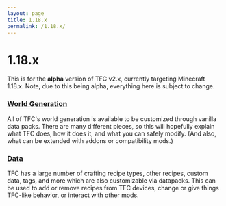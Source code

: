 ```yaml
---
layout: page
title: 1.18.x
permalink: /1.18.x/
---
```


# 1.18.x

This is for the **alpha** version of TFC v2.x, currently targeting Minecraft 1.18.x. Note, due to this being alpha, everything here is subject to change.

### [World Generation](worldgen/)

All of TFC's world generation is available to be customized through vanilla data packs. There are many different pieces, so this will hopefully explain what TFC does, how it does it, and what you can safely modify. (And also, what can be extended with addons or compatibility mods.)

### [Data](data/)

TFC has a large number of crafting recipe types, other recipes, custom data, tags, and more which are also customizable via datapacks. This can be used to add or remove recipes from TFC devices, change or give things TFC-like behavior, or interact with other mods.
